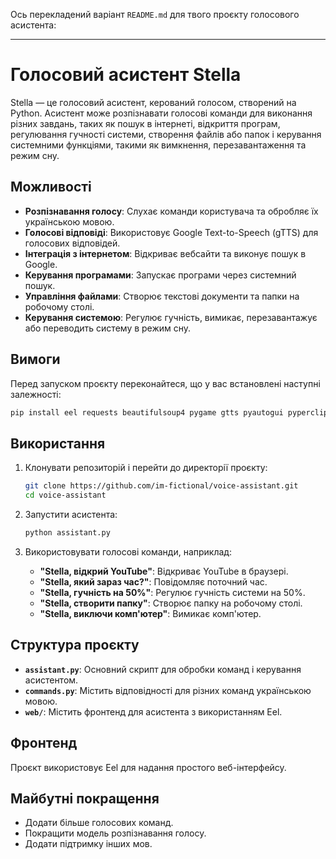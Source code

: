 Ось перекладений варіант `README.md` для твого проєкту голосового асистента:

---

# Голосовий асистент Stella

Stella — це голосовий асистент, керований голосом, створений на Python. Асистент може розпізнавати голосові команди для виконання різних завдань, таких як пошук в інтернеті, відкриття програм, регулювання гучності системи, створення файлів або папок і керування системними функціями, такими як вимкнення, перезавантаження та режим сну.

## Можливості

- **Розпізнавання голосу**: Слухає команди користувача та обробляє їх українською мовою.
- **Голосові відповіді**: Використовує Google Text-to-Speech (gTTS) для голосових відповідей.
- **Інтеграція з інтернетом**: Відкриває вебсайти та виконує пошук в Google.
- **Керування програмами**: Запускає програми через системний пошук.
- **Управління файлами**: Створює текстові документи та папки на робочому столі.
- **Керування системою**: Регулює гучність, вимикає, перезавантажує або переводить систему в режим сну.

## Вимоги

Перед запуском проєкту переконайтеся, що у вас встановлені наступні залежності:

```bash
pip install eel requests beautifulsoup4 pygame gtts pyautogui pyperclip pyaudio pycaw SpeechRecognition
```

## Використання

1. Клонувати репозиторій і перейти до директорії проєкту:
   
   ```bash
   git clone https://github.com/im-fictional/voice-assistant.git
   cd voice-assistant
   ```

2. Запустити асистента:

   ```bash
   python assistant.py
   ```

3. Використовувати голосові команди, наприклад:
   
   - **"Stella, відкрий YouTube"**: Відкриває YouTube в браузері.
   - **"Stella, який зараз час?"**: Повідомляє поточний час.
   - **"Stella, гучність на 50%"**: Регулює гучність системи на 50%.
   - **"Stella, створити папку"**: Створює папку на робочому столі.
   - **"Stella, виключи комп'ютер"**: Вимикає комп'ютер.

## Структура проєкту

- **`assistant.py`**: Основний скрипт для обробки команд і керування асистентом.
- **`commands.py`**: Містить відповідності для різних команд українською мовою.
- **`web/`**: Містить фронтенд для асистента з використанням Eel.

## Фронтенд

Проєкт використовує Eel для надання простого веб-інтерфейсу.

## Майбутні покращення

- Додати більше голосових команд.
- Покращити модель розпізнавання голосу.
- Додати підтримку інших мов.
